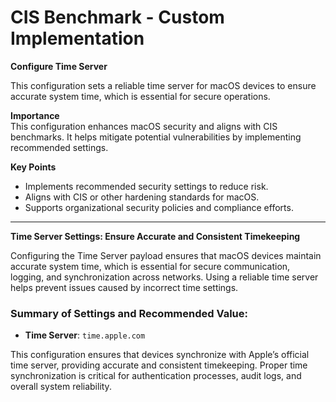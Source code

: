 # CIS Benchmark - Custom Implementation

**Configure Time Server**

This configuration sets a reliable time server for macOS devices to ensure accurate system time, which is essential for secure operations.

**Importance**  
This configuration enhances macOS security and aligns with CIS benchmarks. It helps mitigate potential vulnerabilities by implementing recommended settings.

**Key Points**  
- Implements recommended security settings to reduce risk.  
- Aligns with CIS or other hardening standards for macOS.  
- Supports organizational security policies and compliance efforts.

---

**Time Server Settings: Ensure Accurate and Consistent Timekeeping**  

Configuring the Time Server payload ensures that macOS devices maintain accurate system time, which is essential for secure communication, logging, and synchronization across networks. 
Using a reliable time server helps prevent issues caused by incorrect time settings.

### Summary of Settings and Recommended Value:
- **Time Server**: `time.apple.com`  

This configuration ensures that devices synchronize with Apple’s official time server, providing accurate and consistent timekeeping. 
Proper time synchronization is critical for authentication processes, audit logs, and overall system reliability.
